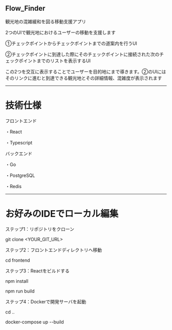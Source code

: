 ## Flow_Finder

観光地の混雑緩和を図る移動支援アプリ

2つのUIで観光地におけるユーザーの移動を支援します

①チェックポイントからチェックポイントまでの道案内を行うUI

②チェックポイントに到達した際にそのチェックポイントに接続された次のチェックポイントまでのリストを表示するUI

この2つを交互に表示することでユーザーを目的地にまで導きます。②のUIにはそのリンクに進むと到達できる観光地とその詳細情報、混雑度が表示されます

------------------------------------------------------------------------

# 技術仕様

フロントエンド

・React

・Typescript

バックエンド

・Go

・PostgreSQL

・Redis

------------------------------------------------------------------------

# お好みのIDEでローカル編集

ステップ1：リポジトリをクローン

git clone <YOUR_GIT_URL>

ステップ2：フロントエンドディレクトリへ移動

cd frontend

ステップ3：Reactをビルドする

npm install

npm run build

ステップ4：Dockerで開発サーバを起動

cd ..

docker-compose up --build
